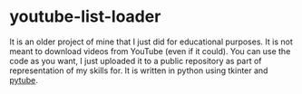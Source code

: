 # youtube-list-loader

It is an older project of mine that I just did for educational purposes. It is not meant to download videos from YouTube (even if it could).
You can use the code as you want, I just uploaded it to a public repository as part of representation of my skills for.
It is written in python using tkinter and [pytube](https://github.com/pytube/pytube).
